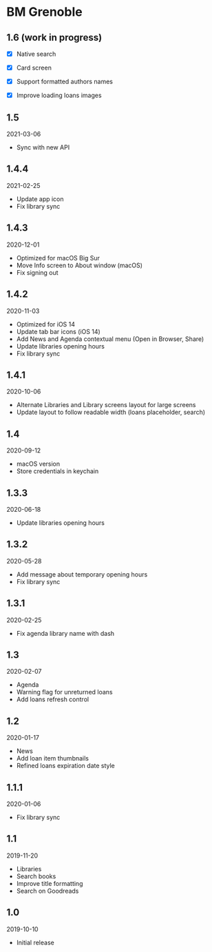# BM Grenoble

## 1.6 (work in progress)

- [x] Native search
- [x] Card screen
- [x] Support formatted authors names
- [x] Improve loading loans images 


## 1.5

2021-03-06

- Sync with new API


## 1.4.4

2021-02-25

- Update app icon
- Fix library sync


## 1.4.3

2020-12-01

- Optimized for macOS Big Sur
- Move Info screen to About window (macOS)
- Fix signing out


## 1.4.2

2020-11-03

- Optimized for iOS 14
- Update tab bar icons (iOS 14)
- Add News and Agenda contextual menu (Open in Browser, Share)
- Update libraries opening hours
- Fix library sync


## 1.4.1

2020-10-06

- Alternate Libraries and Library screens layout for large screens
- Update layout to follow readable width (loans placeholder, search)


## 1.4

2020-09-12

- macOS version
- Store credentials in keychain


## 1.3.3

2020-06-18

- Update libraries opening hours


## 1.3.2

2020-05-28

- Add message about temporary opening hours
- Fix library sync


## 1.3.1

2020-02-25

- Fix agenda library name with dash


## 1.3

2020-02-07

- Agenda
- Warning flag for unreturned loans
- Add loans refresh control


## 1.2

2020-01-17

- News
- Add loan item thumbnails
- Refined loans expiration date style


## 1.1.1

2020-01-06

- Fix library sync


## 1.1

2019-11-20

- Libraries
- Search books
- Improve title formatting
- Search on Goodreads


## 1.0

2019-10-10

- Initial release
